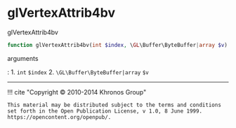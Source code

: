 # glVertexAttrib4bv
glVertexAttrib4bv

```php
function glVertexAttrib4bv(int $index, \GL\Buffer\ByteBuffer|array $v) : void
```

arguments

:    1. `int` `$index` 
    2. `\GL\Buffer\ByteBuffer|array` `$v` 

---
     

!!! cite "Copyright © 2010-2014 Khronos Group"

    This material may be distributed subject to the terms and conditions set forth in the Open Publication License, v 1.0, 8 June 1999. https://opencontent.org/openpub/.
